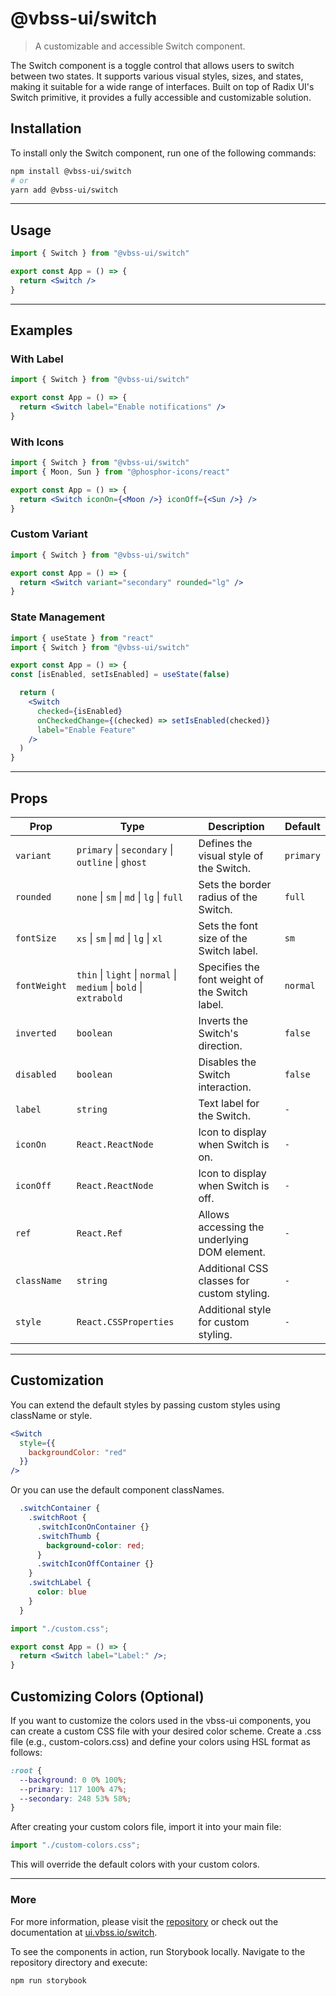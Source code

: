 # @vbss-ui/switch

> A customizable and accessible Switch component.

The Switch component is a toggle control that allows users to switch between two states. It supports various visual styles, sizes, and states, making it suitable for a wide range of interfaces. Built on top of Radix UI's Switch primitive, it provides a fully accessible and customizable solution.

## **Installation**

To install only the Switch component, run one of the following commands:

```bash
npm install @vbss-ui/switch
# or
yarn add @vbss-ui/switch
```

---

## **Usage**

```jsx
import { Switch } from "@vbss-ui/switch"

export const App = () => {
  return <Switch />
}
```

---

## **Examples**

### With Label

```jsx
import { Switch } from "@vbss-ui/switch"

export const App = () => {
  return <Switch label="Enable notifications" />
}
```

### With Icons

```jsx
import { Switch } from "@vbss-ui/switch"
import { Moon, Sun } from "@phosphor-icons/react"

export const App = () => {
  return <Switch iconOn={<Moon />} iconOff={<Sun />} />
}
```

### Custom Variant

```jsx
import { Switch } from "@vbss-ui/switch"

export const App = () => {
  return <Switch variant="secondary" rounded="lg" />
}
```

### State Management

```jsx
import { useState } from "react"
import { Switch } from "@vbss-ui/switch"

export const App = () => {
const [isEnabled, setIsEnabled] = useState(false)

  return (
    <Switch 
      checked={isEnabled}
      onCheckedChange={(checked) => setIsEnabled(checked)}
      label="Enable Feature"
    />
  )
}
```

---

## **Props**

| Prop         | Type                                                               | Description                                    | Default   |
|--------------|--------------------------------------------------------------------|------------------------------------------------|-----------|
| `variant`    | `primary` \| `secondary` \| `outline` \| `ghost`                   | Defines the visual style of the Switch.        | `primary` |
| `rounded`    | `none` \| `sm` \| `md` \| `lg` \| `full`                           | Sets the border radius of the Switch.          | `full`    |
| `fontSize`   | `xs` \| `sm` \| `md` \| `lg` \| `xl`                               | Sets the font size of the Switch label.        | `sm`      |
| `fontWeight` | `thin` \| `light` \| `normal` \| `medium` \| `bold` \| `extrabold` | Specifies the font weight of the Switch label. | `normal`  |
| `inverted`   | `boolean`                                                          | Inverts the Switch's direction.                | `false`   |
| `disabled`   | `boolean`                                                          | Disables the Switch interaction.               | `false`   |
| `label`      | `string`                                                           | Text label for the Switch.                     | `-`       |
| `iconOn`     | `React.ReactNode`                                                  | Icon to display when Switch is on.             | `-`       |
| `iconOff`    | `React.ReactNode`                                                  | Icon to display when Switch is off.            | `-`       |
| `ref`        | `React.Ref`                                                        | Allows accessing the underlying DOM element.   | `-`       |
| `className`  | `string`                                                           | Additional CSS classes for custom styling.     | `-`       |
| `style`      | `React.CSSProperties`                                              | Additional style for custom styling.           | `-`       |

---

## **Customization**

You can extend the default styles by passing custom styles using className or style.

```jsx
<Switch
  style={{
    backgroundColor: "red"
  }}
/>
```

Or you can use the default component classNames.

```css
  .switchContainer {
    .switchRoot {
      .switchIconOnContainer {}
      .switchThumb {
        background-color: red;
      }
      .switchIconOffContainer {}
    }
    .switchLabel {
      color: blue
    }
  }
```

```jsx
import "./custom.css";

export const App = () => {
  return <Switch label="Label:" />;
}
```

## **Customizing Colors (Optional)**

If you want to customize the colors used in the vbss-ui components, you can create a custom CSS file with your desired color scheme. Create a .css file (e.g., custom-colors.css) and define your colors using HSL format as follows:

```css
:root {
  --background: 0 0% 100%;
  --primary: 117 100% 47%;
  --secondary: 248 53% 58%;
}
```

After creating your custom colors file, import it into your main file:

```js
import "./custom-colors.css";
```

This will override the default colors with your custom colors.

---

### **More**

For more information, please visit the [repository](https://github.com/vbss-io/vbss-ui) or check out the documentation at [ui.vbss.io/switch](https://ui.vbss.io/switch).  

To see the components in action, run Storybook locally. Navigate to the repository directory and execute:  

```bash
npm run storybook
```
